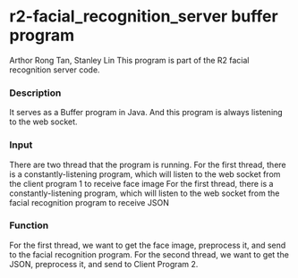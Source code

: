 # r2-facial_recognition_server buffer program
Arthor Rong Tan, Stanley Lin
This program is part of the R2 facial recognition server code.

### Description
It serves as a Buffer program in Java. And this program is always listening to the web socket.

### Input
There are two thread that the program is running.
For the first thread, there is a constantly-listening program, which will listen to the web socket from the client program 1 to receive face image
For the first thread, there is a constantly-listening program, which will listen to the web socket from the facial recognition program to receive JSON

### Function 
For the first thread, we want to get the face image, preprocess it, and send to the facial recognition program. 
For the second thread, we want to get the JSON, preprocess it, and send to Client Program 2. 